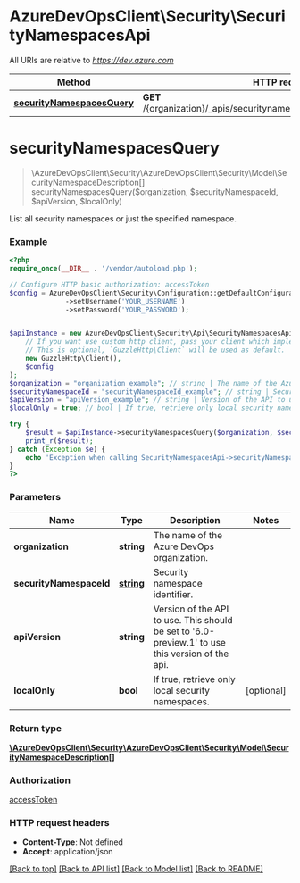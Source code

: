# AzureDevOpsClient\Security\SecurityNamespacesApi

All URIs are relative to *https://dev.azure.com*

Method | HTTP request | Description
------------- | ------------- | -------------
[**securityNamespacesQuery**](SecurityNamespacesApi.md#securityNamespacesQuery) | **GET** /{organization}/_apis/securitynamespaces/{securityNamespaceId} | 


# **securityNamespacesQuery**
> \AzureDevOpsClient\Security\AzureDevOpsClient\Security\Model\SecurityNamespaceDescription[] securityNamespacesQuery($organization, $securityNamespaceId, $apiVersion, $localOnly)



List all security namespaces or just the specified namespace.

### Example
```php
<?php
require_once(__DIR__ . '/vendor/autoload.php');

// Configure HTTP basic authorization: accessToken
$config = AzureDevOpsClient\Security\Configuration::getDefaultConfiguration()
              ->setUsername('YOUR_USERNAME')
              ->setPassword('YOUR_PASSWORD');


$apiInstance = new AzureDevOpsClient\Security\Api\SecurityNamespacesApi(
    // If you want use custom http client, pass your client which implements `GuzzleHttp\ClientInterface`.
    // This is optional, `GuzzleHttp\Client` will be used as default.
    new GuzzleHttp\Client(),
    $config
);
$organization = "organization_example"; // string | The name of the Azure DevOps organization.
$securityNamespaceId = "securityNamespaceId_example"; // string | Security namespace identifier.
$apiVersion = "apiVersion_example"; // string | Version of the API to use.  This should be set to '6.0-preview.1' to use this version of the api.
$localOnly = true; // bool | If true, retrieve only local security namespaces.

try {
    $result = $apiInstance->securityNamespacesQuery($organization, $securityNamespaceId, $apiVersion, $localOnly);
    print_r($result);
} catch (Exception $e) {
    echo 'Exception when calling SecurityNamespacesApi->securityNamespacesQuery: ', $e->getMessage(), PHP_EOL;
}
?>
```

### Parameters

Name | Type | Description  | Notes
------------- | ------------- | ------------- | -------------
 **organization** | **string**| The name of the Azure DevOps organization. |
 **securityNamespaceId** | [**string**](../Model/.md)| Security namespace identifier. |
 **apiVersion** | **string**| Version of the API to use.  This should be set to &#39;6.0-preview.1&#39; to use this version of the api. |
 **localOnly** | **bool**| If true, retrieve only local security namespaces. | [optional]

### Return type

[**\AzureDevOpsClient\Security\AzureDevOpsClient\Security\Model\SecurityNamespaceDescription[]**](../Model/SecurityNamespaceDescription.md)

### Authorization

[accessToken](../../README.md#accessToken)

### HTTP request headers

 - **Content-Type**: Not defined
 - **Accept**: application/json

[[Back to top]](#) [[Back to API list]](../../README.md#documentation-for-api-endpoints) [[Back to Model list]](../../README.md#documentation-for-models) [[Back to README]](../../README.md)

